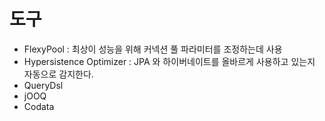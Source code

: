 # 도구
- FlexyPool : 최상이 성능을 위해 커넥션 풀 파라미터를 조정하는데 사용
- Hypersistence Optimizer : JPA 와 하이버네이트를 올바르게 사용하고 있는지 자동으로 감지한다.
- QueryDsl
- jOOQ
- Codata